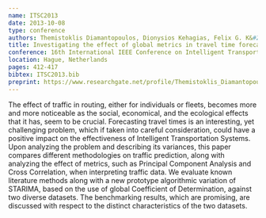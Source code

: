 ```yaml
---
name: ITSC2013
date: 2013-10-08
type: conference
authors: Themistoklis Diamantopoulos, Dionysios Kehagias, Felix G. K&#246;nig and Dimitrios Tzovaras
title: Investigating the effect of global metrics in travel time forecasting
conference: 16th International IEEE Conference on Intelligent Transportation Systems (ITSC)
location: Hague, Netherlands
pages: 412-417
bibtex: ITSC2013.bib
preprint: https://www.researchgate.net/profile/Themistoklis_Diamantopoulos/publication/269332283_Investigating_the_effect_of_global_metrics_in_travel_time_forecasting/links/5d5d5e8da6fdcc55e81e8e86/Investigating-the-effect-of-global-metrics-in-travel-time-forecasting.pdf
---
```


The effect of traffic in routing, either for individuals or fleets, becomes more and 
more noticeable as the social, economical, and the ecological effects that it has, seem 
to be crucial. Forecasting travel times is an interesting, yet challenging problem, 
which if taken into careful consideration, could have a positive impact on the 
effectiveness of Intelligent Transportation Systems. Upon analyzing the problem and 
describing its variances, this paper compares different methodologies on traffic 
prediction, along with analyzing the effect of metrics, such as Principal Component 
Analysis and Cross Correlation, when interpreting traffic data. We evaluate known 
literature methods along with a new prototype algorithmic variation of STARIMA, based on 
the use of global Coefficient of Determination, against two diverse datasets. The 
benchmarking results, which are promising, are discussed with respect to the distinct 
characteristics of the two datasets.
